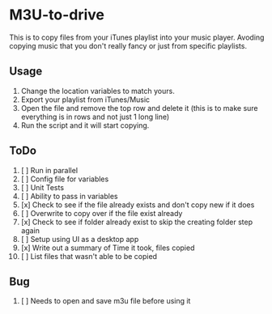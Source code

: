 # M3U-to-drive

This is to copy files from your iTunes playlist into your music player. Avoding copying music that you don't really fancy or just from specific playlists.

## Usage

1. Change the location variables to match yours.
1. Export your playlist from iTunes/Music
1. Open the file and remove the top row and delete it (this is to make sure everything is in rows and not just 1 long line)
1. Run the script and it will start copying.

## ToDo

1. [ ] Run in parallel
1. [ ] Config file for variables
1. [ ] Unit Tests
1. [ ] Ability to pass in variables
1. [x] Check to see if the file already exists and don't copy new if it does
1. [ ] Overwrite to copy over if the file exist already
1. [x] Check to see if folder already exist to skip the creating folder step again
1. [ ] Setup using UI as a desktop app
1. [x] Write out a summary of Time it took, files copied
1. [ ] List files that wasn't able to be copied

## Bug

1. [ ] Needs to open and save m3u file before using it
